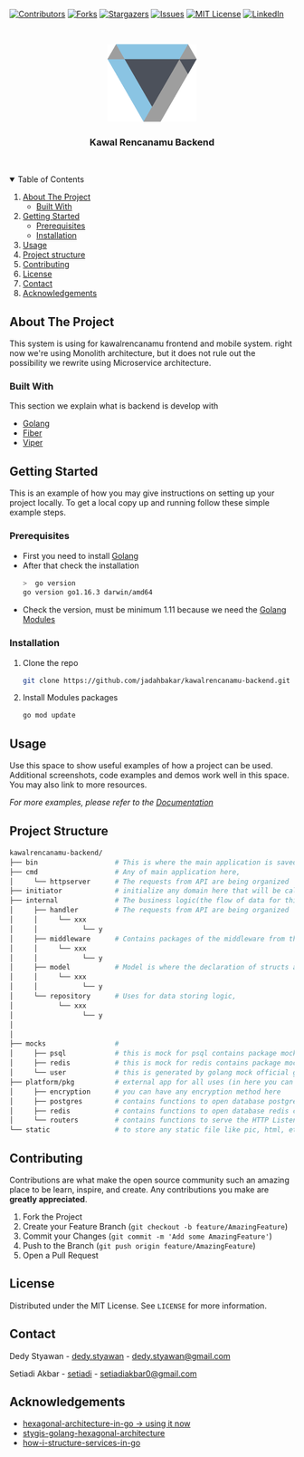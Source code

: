 <!--
*** Thanks for checking out the kawalrencanamu-backend. If you have a suggestion
*** that would make this better, please fork the repo and create a pull request
*** or simply open an issue with the tag "enhancement".
*** Thanks again! Now go create something AMAZING! :D
-->



<!-- PROJECT SHIELDS -->
<!--
*** I'm using markdown "reference style" links for readability.
*** Reference links are enclosed in brackets [ ] instead of parentheses ( ).
*** See the bottom of this document for the declaration of the reference variables
*** for contributors-url, forks-url, etc. This is an optional, concise syntax you may use.
*** https://www.markdownguide.org/basic-syntax/#reference-style-links
-->
[![Contributors][contributors-shield]][contributors-url]
[![Forks][forks-shield]][forks-url]
[![Stargazers][stars-shield]][stars-url]
[![Issues][issues-shield]][issues-url]
[![MIT License][license-shield]][license-url]
[![LinkedIn][linkedin-shield]][linkedin-url]


<!-- PROJECT LOGO -->
<br />
<p align="center">
  <a href="https://github.com/jadahbakar/kawalrencanamu-backend">
    <img src="images/small.png" alt="Logo" width="158" height="137">
  </a>

  <h3 align="center">Kawal Rencanamu Backend</h3> <br />
<!-- 
  <p align="center">
    An awesome README template to jumpstart your projects!
    <br />
    <a href="https://github.com/jadahbakar/kawalrencanamu-backend"><strong>Explore the docs »</strong></a>
    <br />
    <br />
    <a href="https://github.com/jadahbakar/kawalrencanamu-backend">View Demo</a>
    ·
    <a href="https://github.com/jadahbakar/kawalrencanamu-backend/issues">Report Bug</a>
    ·
    <a href="https://github.com/jadahbakar/kawalrencanamu-backend/issues">Request Feature</a>
  </p> -->
</p>



<!-- TABLE OF CONTENTS -->
<details open="open">
  <summary>Table of Contents</summary>
  <ol>
    <li>
      <a href="#about-the-project">About The Project</a>
      <ul>
        <li><a href="#built-with">Built With</a></li>
      </ul>
    </li>
    <li>
      <a href="#getting-started">Getting Started</a>
      <ul>
        <li><a href="#prerequisites">Prerequisites</a></li>
        <li><a href="#installation">Installation</a></li>
      </ul>
    </li>
    <li><a href="#usage">Usage</a></li>
    <li><a href="#project-structure">Project structure</a></li>
    <li><a href="#contributing">Contributing</a></li>
    <li><a href="#license">License</a></li>
    <li><a href="#contact">Contact</a></li>
    <li><a href="#acknowledgements">Acknowledgements</a></li>
  </ol>
</details>



<!-- ABOUT THE PROJECT -->
## About The Project

<!-- [![Product Name Screen Shot][product-screenshot]](https://example.com) -->

This system is using for kawalrencanamu frontend and mobile system. right now we're using Monolith architecture, but it does not rule out the possibility we rewrite using Microservice architecture.


### Built With

This section we explain what is backend is develop with 
* [Golang](https://golang.org)
* [Fiber](https://docs.gofiber.io/)
* [Viper](https://github.com/spf13/viper)



<!-- GETTING STARTED -->
## Getting Started

This is an example of how you may give instructions on setting up your project locally.
To get a local copy up and running follow these simple example steps.

### Prerequisites

* First you need to install [Golang](https://golang.org/doc/install)
* After that check the installation
  ```sh
  >  go version
  go version go1.16.3 darwin/amd64
   ```
* Check the version, must be minimum 1.11 because we need the [Golang Modules](https://blog.golang.org/using-go-modules)



### Installation

1. Clone the repo
   ```sh
   git clone https://github.com/jadahbakar/kawalrencanamu-backend.git
   ```
2. Install Modules packages
   ```sh
   go mod update
   ```



<!-- USAGE EXAMPLES -->
## Usage

Use this space to show useful examples of how a project can be used. Additional screenshots, code examples and demos work well in this space. You may also link to more resources.

_For more examples, please refer to the [Documentation](https://example.com)_



<!-- Project structure -->
## Project Structure



```sh
kawalrencanamu-backend/
├── bin                   # This is where the main application is saved, technically this is the destination for go build
├── cmd                   # Any of main application here,
│     └── httpserver      # The requests from API are being organized
├── initiator             # initialize any domain here that will be called inside cmd, so, no spaghetti init on cmd main package
├── internal              # The business logic(the flow of data for this project). Meaning it shouldn’t be exported outside of the project.
│     ├── handler         # The requests from API are being organized
│     │     └── xxx  
│     │           └── y  
│     ├── middleware      # Contains packages of the middleware from the technologies are being used 
│     │     └── xxx  
│     │           └── y  
│     ├── model           # Model is where the declaration of structs are being written
│     │     └── xxx  
│     │           └── y  
│     └── repository      # Uses for data storing logic, 
│           └── xxx  
│                 └── y  
│    
│
├── mocks                 # 
│     ├── psql            # this is mock for psql contains package mock_psql, even tho it is written manually, it must have
│     ├── redis           # this is mock for redis contains package mock_redis, even tho it is written manually, it must have 
│     └── user            # this is generated by golang mock official generator
├── platform/pkg          # external app for all uses (in here you can make function without return)
│     ├── encryption      # you can have any encryption method here
│     ├── postgres        # contains functions to open database postgres connections, with mutiple servers can be added
│     ├── redis           # contains functions to open database redis connection, currently it uses only one connection
│     └── routers         # contains functions to serve the HTTP Listener using all registered URLs with the handlers
└── static                # to store any static file like pic, html, etc 
```



<!-- CONTRIBUTING -->
## Contributing

Contributions are what make the open source community such an amazing place to be learn, inspire, and create. Any contributions you make are **greatly appreciated**.

1. Fork the Project
2. Create your Feature Branch (`git checkout -b feature/AmazingFeature`)
3. Commit your Changes (`git commit -m 'Add some AmazingFeature'`)
4. Push to the Branch (`git push origin feature/AmazingFeature`)
5. Open a Pull Request



<!-- LICENSE -->
## License

Distributed under the MIT License. See `LICENSE` for more information.



<!-- CONTACT -->
## Contact

Dedy Styawan - [dedy.styawan](https://twitter.com/dedystyawan) - dedy.styawan@gmail.com

Setiadi Akbar - [setiadi](https://twitter.com/setiadiakbar) - setiadiakbar0@gmail.com

<!-- Project Link: [https://github.com/your_username/repo_name](https://github.com/your_username/repo_name) -->



<!-- ACKNOWLEDGEMENTS -->
## Acknowledgements
* [hexagonal-architecture-in-go -> using it now](https://medium.com/@matiasvarela/hexagonal-architecture-in-go-cfd4e436faa3)
* [stygis-golang-hexagonal-architecture](https://idevoid.medium.com/stygis-golang-hexagonal-architecture-a2d89d01f84b)
* [how-i-structure-services-in-go](https://medium.com/@ott.kristian/how-i-structure-services-in-go-19147ad0e6bd)
<!-- 
* [GitHub Emoji Cheat Sheet](https://www.webpagefx.com/tools/emoji-cheat-sheet)
* [Img Shields](https://shields.io)
* [Choose an Open Source License](https://choosealicense.com)
* [GitHub Pages](https://pages.github.com)
* [Animate.css](https://daneden.github.io/animate.css)
* [Loaders.css](https://connoratherton.com/loaders)
* [Slick Carousel](https://kenwheeler.github.io/slick)
* [Smooth Scroll](https://github.com/cferdinandi/smooth-scroll)
* [Sticky Kit](http://leafo.net/sticky-kit)
* [JVectorMap](http://jvectormap.com)
* [Font Awesome](https://fontawesome.com) 
-->





<!-- MARKDOWN LINKS & IMAGES -->
<!-- https://www.markdownguide.org/basic-syntax/#reference-style-links -->
[contributors-shield]: https://img.shields.io/github/contributors/jadahbakar/kawalrencanamu-backend.svg?style=for-the-badge
[contributors-url]: https://github.com/jadahbakar/kawalrencanamu-backend/graphs/contributors
[forks-shield]: https://img.shields.io/github/forks/jadahbakar/kawalrencanamu-backend.svg?style=for-the-badge
[forks-url]: https://github.com/jadahbakar/kawalrencanamu-backend/network/members
[stars-shield]: https://img.shields.io/github/stars/jadahbakar/kawalrencanamu-backend.svg?style=for-the-badge
[stars-url]: https://github.com/jadahbakar/kawalrencanamu-backend/stargazers
[issues-shield]: https://img.shields.io/github/issues/jadahbakar/kawalrencanamu-backend.svg?style=for-the-badge
[issues-url]: https://github.com/jadahbakar/kawalrencanamu-backend/issues
[license-shield]: https://img.shields.io/github/license/jadahbakar/kawalrencanamu-backend.svg?style=for-the-badge
[license-url]: https://github.com/jadahbakar/kawalrencanamu-backend/blob/master/LICENSE.txt
[linkedin-shield]: https://img.shields.io/badge/-LinkedIn-black.svg?style=for-the-badge&logo=linkedin&colorB=555
[linkedin-url]: https://linkedin.com/in/jadahbakar
[product-screenshot]: images/screenshot.png
[logo-screenshot]: images/screenshot.png
